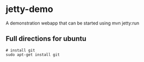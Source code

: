 jetty-demo
==========

A demonstration webapp that can be started using mvn jetty:run

Full directions for ubuntu
---------------------------
```
# install git 
sudo apt-get install git
```
    
    

